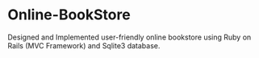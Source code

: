 # Online-BookStore
Designed and Implemented user-friendly online bookstore using Ruby on Rails (MVC Framework) and Sqlite3 database.
